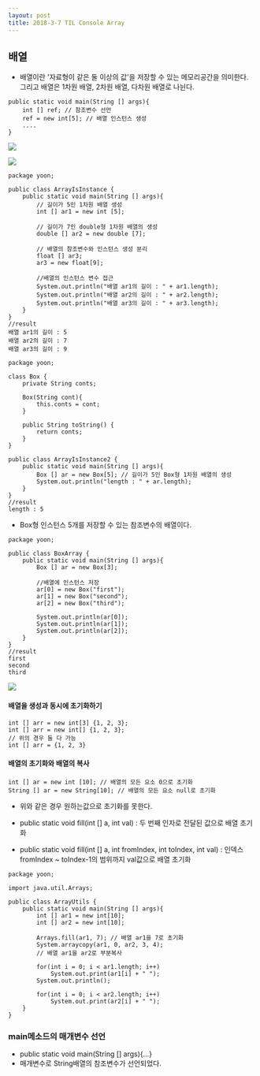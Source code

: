 ```yaml
---
layout: post
title: 2018-3-7 TIL Console Array
---
```


## 배열

- 배열이란 '자료형이 같은 둘 이상의 값'을 저장할 수 있는 메모리공간을 의미한다. 그리고 배열은 1차원 배열, 2차원 배열, 다차원 배열로 나뉜다.

```
public static void main(String [] args){
	int [] ref; // 참조변수 선언
    ref = new int[5]; // 배열 인스턴스 생성
    ....
}
```
![](https://github.com/jaeyeon93/jaeyeon93.github.io/blob/master/images/arr1.jpeg?raw=true)


![](https://github.com/jaeyeon93/jaeyeon93.github.io/blob/master/images/arr2.jpeg?raw=true)

```
package yoon;

public class ArrayIsInstance {
    public static void main(String [] args){
        // 길이가 5인 1차원 배열 생성
        int [] ar1 = new int [5];

        // 길이가 7인 double형 1차원 배열의 생성
        double [] ar2 = new double [7];

        // 배열의 참조변수와 인스턴스 생성 분리
        float [] ar3;
        ar3 = new float[9];

        //배열의 인스턴스 변수 접근
        System.out.println("배열 ar1의 길이 : " + ar1.length);
        System.out.println("배열 ar2의 길이 : " + ar2.length);
        System.out.println("배열 ar3의 길이 : " + ar3.length);
    }
}
//result
배열 ar1의 길이 : 5
배열 ar2의 길이 : 7
배열 ar3의 길이 : 9
```

```
package yoon;

class Box {
    private String conts;

    Box(String cont){
        this.conts = cont;
    }

    public String toString() {
        return conts;
    }
}

public class ArrayIsInstance2 {
    public static void main(String [] args){
        Box [] ar = new Box[5]; // 길이가 5인 Box형 1차원 배열의 생성
        System.out.println("length : " + ar.length);
    }
}
//result
length : 5
```
- Box형 인스턴스 5개를 저장할 수 있는 참조변수의 배열이다.

```
package yoon;

public class BoxArray {
    public static void main(String [] args){
        Box [] ar = new Box[3];

        //배열에 인스턴스 저장
        ar[0] = new Box("first");
        ar[1] = new Box("second");
        ar[2] = new Box("third");

        System.out.println(ar[0]);
        System.out.println(ar[1]);
        System.out.println(ar[2]);
    }
}
//result
first
second
third
```

![](https://github.com/jaeyeon93/jaeyeon93.github.io/blob/master/images/ar3.jpeg?raw=true)

#### 배열을 생성과 동시에 초기화하기

```
int [] arr = new int[3] {1, 2, 3};
int [] arr = new int[] {1, 2, 3};
// 위의 경우 둘 다 가능
int [] arr = {1, 2, 3}

```


#### 배열의 초기화와 배열의 복사

```
int [] ar = new int [10]; // 배열의 모든 요소 0으로 초기화
String [] ar = new String[10]; // 배열의 모든 요소 null로 초기화
```

- 위와 같은 경우 원하는값으로 초기화를 못한다.

- public static void fill(int [] a, int val) : 두 번째 인자로 전달된 값으로 배열 초기화
- public static void fill(int [] a, int fromIndex, int toIndex, int val) : 인덱스 fromIndex ~ toIndex-1의 범위까지 val값으로 배열 초기화

```
package yoon;

import java.util.Arrays;

public class ArrayUtils {
    public static void main(String [] args){
        int [] ar1 = new int[10];
        int [] ar2 = new int[10];

        Arrays.fill(ar1, 7); // 배열 ar1을 7로 초기화
        System.arraycopy(ar1, 0, ar2, 3, 4);
        // 배열 ar1을 ar2로 부분복사

        for(int i = 0; i < ar1.length; i++)
            System.out.print(ar1[i] + " ");
        System.out.println();

        for(int i = 0; i < ar2.length; i++)
            System.out.print(ar2[i] + " ");
    }
}
```

### main메소드의 매개변수 선언

- public static void main(String [] args){...}
- 매개변수로 String배열의 참조변수가 선언되었다.
